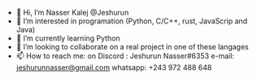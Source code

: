- 👋 Hi, I’m Nasser Kalej @Jeshurun
- 👀 I’m interested in programation (Python, C/C++, rust, JavaScrip and Java)
- 🌱 I’m currently learning Python
- 💞️ I’m looking to collaborate on a real project in one of these langages
- 📫 How to reach me: 
      on Discord : Jeshurun Nasser#6353
      e-mail:  jeshurunnasser@gmail.com
      whatsapp: +243 972 488 648

<!---
jeshurun01/jeshurun01 is a ✨ special ✨ repository because its `README.md` (this file) appears on your GitHub profile.
You can click the Preview link to take a look at your changes.
--->
